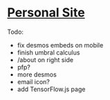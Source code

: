 # [Personal Site](https://george.chemmala.com)

Todo:
- fix desmos embeds on mobile 
- finish umbral calculus 
- /about on right side
- pfp? 
- more desmos
- email icon?
- add TensorFlow.js page
